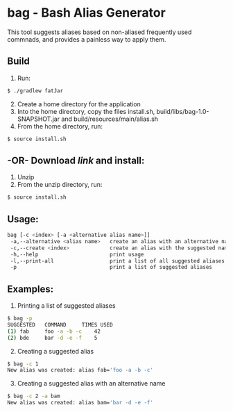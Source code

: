 # bag - Bash Alias Generator

This tool suggests aliases based on non-aliased frequently used commnads, and provides a painless way to apply them.


## Build
1. Run:
```bash
$ ./gradlew fatJar
```
2. Create a home directory for the application
3. Into the home directory, copy the files install.sh, build/libs/bag-1.0-SNAPSHOT.jar and build/resources/main/alias.sh
4. From the home directory, run:
```bash
$ source install.sh
```

## -OR- Download *link* and install:
1. Unzip
2. From the unzip directory, run:
```bash
$ source install.sh
```

## Usage:
```bash
bag [-c <index> [-a <alternative alias name>]]
 -a,--alternative <alias name>   create an alias with an alternative name
 -c,--create <index>             create an alias with the suggested name
 -h,--help                       print usage
 -l,--print-all                  print a list of all suggested aliases
 -p                              print a list of suggested aliases
 ```

## Examples:
1. Printing a list of suggested aliases
```bash
$ bag -p
SUGGESTED	COMMAND		TIMES USED
(1) fab		foo -a -b -c	42
(2) bde		bar -d -e -f	5
```

2. Creating a suggested alias
```bash
$ bag -c 1
New alias was created: alias fab='foo -a -b -c'
```

3. Creating a suggested alias with an alternative name
```bash
$ bag -c 2 -a bam
New alias was created: alias bam='bar -d -e -f'
```
